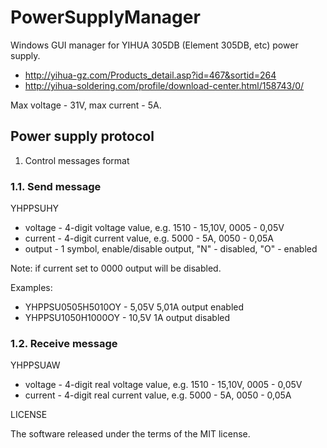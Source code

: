 # PowerSupplyManager
Windows GUI manager for YIHUA 305DB (Element 305DB, etc) power supply.

- http://yihua-gz.com/Products_detail.asp?id=467&sortid=264
- http://yihua-soldering.com/profile/download-center.html/158743/0/

Max voltage - 31V, max current - 5A.

## Power supply protocol
1. Control messages format

### 1.1. Send message
YHPPSU<voltage>H<current><output>Y

- voltage - 4-digit voltage value, e.g. 1510 - 15,10V, 0005 - 0,05V
- current - 4-digit current value, e.g. 5000 - 5A, 0050 - 0,05A
- output - 1 symbol, enable/disable output, "N" - disabled, "O" - enabled

Note: if current set to 0000 output will be disabled.

Examples:
- YHPPSU0505H5010OY - 5,05V 5,01A output enabled
- YHPPSU1050H1000OY - 10,5V 1A output disabled

### 1.2. Receive message
YHPPSU<voltage>A<current>W
- voltage - 4-digit real voltage value, e.g. 1510 - 15,10V, 0005 - 0,05V
- current - 4-digit real current value, e.g. 5000 - 5A, 0050 - 0,05A

LICENSE

The software released under the terms of the MIT license.
